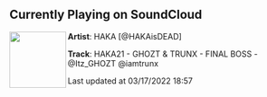 ## Currently Playing on SoundCloud

[<img align="left" width="100" src="https://i1.sndcdn.com/artworks-000196591360-ecf0lf-t500x500.jpg">](https://soundcloud.com/hakaisdead/haka21-ghozt-trunx-final-boss-itz_ghozt-iamtrunx)

**Artist**: HAKA [@HAKAisDEAD] 

**Track**: HAKA21 - GHOZT & TRUNX - FINAL BOSS -@Itz_GHOZT @iamtrunx

Last updated at 03/17/2022 18:57
